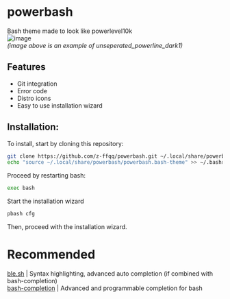 # powerbash
Bash theme made to look like powerlevel10k <br />
![image](https://user-images.githubusercontent.com/36998498/208265770-34f1c1d8-c3c1-45c0-8117-c2ed764cf345.png) <br />
*(image above is an example of unseperated_powerline_dark1)*
## Features
* Git integration
* Error code
* Distro icons
* Easy to use installation wizard

## Installation:
To install, start by cloning this repository:
```bash
git clone https://github.com/z-ffqq/powerbash.git ~/.local/share/powerbash 
echo "source ~/.local/share/powerbash/powerbash.bash-theme" >> ~/.bashrc
```
Proceed by restarting bash:
```bash
exec bash
```
Start the installation wizard
```bash
pbash cfg
```
Then, proceed with the installation wizard.

# Recommended
[ble.sh](https://github.com/akinomyoga/ble.sh) | Syntax highlighting, advanced auto completion (if combined with bash-completion) <br />
[bash-completion](https://github.com/scop/bash-completion) | Advanced and programmable completion for bash
